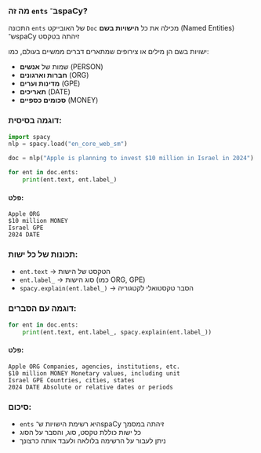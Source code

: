 ### מה זה `ents` ב־spaCy?

התכונה `ents` של האובייקט `Doc` מכילה את כל **הישויות בשם** (Named Entities) ש־spaCy זיהתה בטקסט

ישויות בשם הן מילים או צירופים שמתארים דברים ממשיים בעולם, כמו:

* שמות של **אנשים** (PERSON)
* **חברות וארגונים** (ORG)
* **מדינות וערים** (GPE)
* **תאריכים** (DATE)
* **סכומים כספיים** (MONEY)

### דוגמה בסיסית:

```python
import spacy
nlp = spacy.load("en_core_web_sm")

doc = nlp("Apple is planning to invest $10 million in Israel in 2024")

for ent in doc.ents:
    print(ent.text, ent.label_)
```

#### פלט:

```
Apple ORG
$10 million MONEY
Israel GPE
2024 DATE
```

### תכונות של כל ישות:

* `ent.text` → הטקסט של הישות
* `ent.label_` → סוג הישות (כמו ORG, GPE)
* `spacy.explain(ent.label_)` → הסבר טקסטואלי לקטגוריה

### דוגמה עם הסברים:

```python
for ent in doc.ents:
    print(ent.text, ent.label_, spacy.explain(ent.label_))
```

#### פלט:

```
Apple ORG Companies, agencies, institutions, etc.
$10 million MONEY Monetary values, including unit
Israel GPE Countries, cities, states
2024 DATE Absolute or relative dates or periods
```

### סיכום:

* `ents` היא רשימת הישויות ש־spaCy זיהתה במסמך
* כל ישות כוללת טקסט, סוג, והסבר על הסוג
* ניתן לעבור על הרשימה בלולאה ולעבד אותה כרצונך
